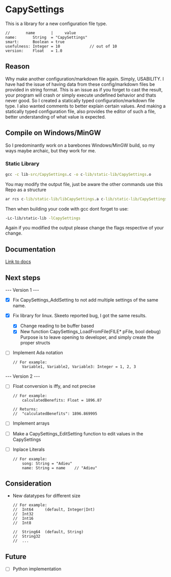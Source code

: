 # CapySettings

This is a library for a new configuration file type.

```CapySettings
//       name       |     value    
name:       String  = "CapySettings"
smart:      Boolean = true
usefulness: Integer = 10             // out of 10
version:    Float   = 1.0
```

## Reason
Why make another configuration/markdown file again. Simply, USABILITY. I have had the issue of having data from these config/markdown files be provided in string format. 
This is an issue as if you forget to cast the result, your program will crash or simply execute undefined behavior and thats never good. So I created a statically typed 
configuration/markdown file type. I also wanted comments to better explain certain values. And making a statically typed configuration file, also provides the editor of
such a file, better understanding of what value is expected.

## Compile on Windows/MinGW
So I predominantly work on a barebones Windows/MinGW build, so my ways maybe archaic, but they work for me.

### Static Library
```cmd
gcc -c lib-src/CapySettings.c -o c-lib/static-lib/CapySettings.o
```
You may modify the output file, just be aware the other commands use this Repo as a structure
```cmd
ar rcs c-lib/static-lib/libCapySettings.a c-lib/static-lib/CapySettings.o
```

Then when building your code with gcc dont forget to use:
```cmd
-Lc-lib/static-lib -lCapySettings
```
Again if you modified the output please change the flags respective of your change.

## Documentation

[Link to docs](DOC.md)


## Next steps
--- Version 1 ---
- [x] Fix CapySettings_AddSetting to not add multiple settings of the same name.

- [x] Fix library for linux. Skeeto reported bug, I got the same results.
	- [x] Change reading to be buffer based
	- [x] New function CapySettings_LoadFromFile(FILE* pFile, bool debug)</br>
		Purpose is to leave opening to developer, and simply create the proper structs

- [ ] Implement Ada notation</br>
	```capysettings
	// For example:
		Variable1, Variable2, Variable3: Integer = 1, 2, 3
	```


--- Version 2 ---
- [ ] Float conversion is iffy, and not precise</br>
	```capysettings
	// For example:
		calculatedBenefits: Float = 1896.87
		
	// Returns:
	//	"calculatedBenefits": 1896.869995
	```

- [ ] Implement arrays
- [ ] Make a CapySettings_EditSetting function to edit values in the CapySettings
- [ ] Inplace Literals
	```capysettings
	// For example:
		song: String = "Adieu"
		name: String = name    // "Adieu"
	```


## Consideration
- New datatypes for different size
	```capysettings
	// For example:
	//	Int64     (default, Integer|Int)
	//	Int32    
	//	Int16
	//	Int8
		
	//	String64  (default, String)
	//	String32
	//	...
	```

## Future
- [ ] Python implementation
